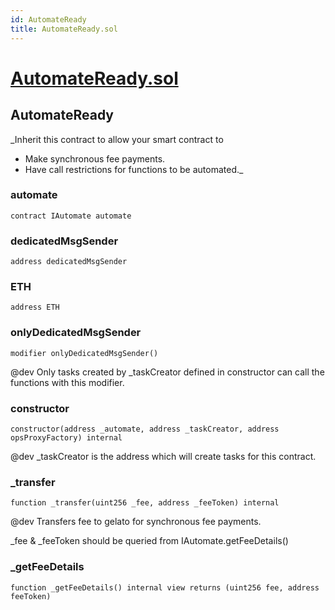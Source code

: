 ```yaml
---
id: AutomateReady
title: AutomateReady.sol
---
```

# [AutomateReady.sol](https://github.com/chromatic-protocol/contracts/tree/main/contracts/core/automation/gelato/AutomateReady.sol)

## AutomateReady

_Inherit this contract to allow your smart contract to
- Make synchronous fee payments.
- Have call restrictions for functions to be automated._

### automate

```solidity
contract IAutomate automate
```

### dedicatedMsgSender

```solidity
address dedicatedMsgSender
```

### ETH

```solidity
address ETH
```

### onlyDedicatedMsgSender

```solidity
modifier onlyDedicatedMsgSender()
```

@dev
Only tasks created by _taskCreator defined in constructor can call
the functions with this modifier.

### constructor

```solidity
constructor(address _automate, address _taskCreator, address opsProxyFactory) internal
```

@dev
_taskCreator is the address which will create tasks for this contract.

### _transfer

```solidity
function _transfer(uint256 _fee, address _feeToken) internal
```

@dev
Transfers fee to gelato for synchronous fee payments.

_fee & _feeToken should be queried from IAutomate.getFeeDetails()

### _getFeeDetails

```solidity
function _getFeeDetails() internal view returns (uint256 fee, address feeToken)
```

